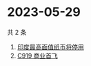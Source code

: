 # 2023-05-29

共 2 条

<!-- BEGIN ZHIHUSEARCH -->
<!-- 最后更新时间 Mon May 29 2023 07:11:21 GMT+0800 (China Standard Time) -->
1. [印度最高面值纸币将停用](https://www.zhihu.com/search?q=印度最高面值纸币将停用)
1. [C919 商业首飞](https://www.zhihu.com/search?q=C919%20商业首飞)
<!-- END ZHIHUSEARCH -->
